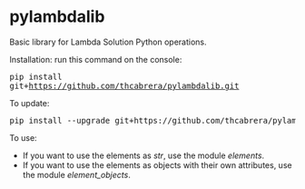 # pylambdalib
Basic library for Lambda Solution Python operations.

Installation:
run this command on the console: <pre>pip install git+https://github.com/thcabrera/pylambdalib.git</pre>

To update:
<pre>pip install --upgrade git+https://github.com/thcabrera/pylambdalib.git</pre>

To use:
  - If you want to use the elements as _str_, use the module _elements_.
  - If you want to use the elements as objects with their own attributes, use the module _element_objects_.
